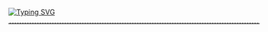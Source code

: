 <a href="https://git.io/typing-svg"><img src="https://readme-typing-svg.demolab.com?font=Dancing+Script&size=30&pause=1000&color=76AD1FE8&background=F9FF8B00&center=true&vCenter=true&width=435&height=80&lines=%F0%9F%A5%91%F0%9F%AB%92%F0%9F%8D%90Hi!+I+am+Harin+%F0%9F%A5%9D%F0%9F%8D%88+%F0%9F%A5%A6" alt="Typing SVG" /></a>
<hr style="border-top: 1px dashed #bbb"/>

